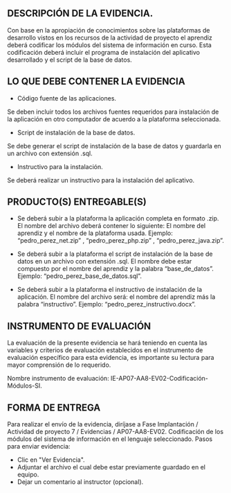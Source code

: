 ## DESCRIPCIÓN DE LA EVIDENCIA.

Con base en la apropiación de conocimientos sobre las plataformas de desarrollo vistos en los recursos de la actividad de proyecto el aprendiz deberá codificar los módulos del sistema de información en curso. Esta codificación deberá incluir el programa de instalación del aplicativo desarrollado y el script de la base de datos.

## LO QUE DEBE CONTENER LA EVIDENCIA

- Código fuente de las aplicaciones.

Se deben incluir todos los archivos fuentes requeridos para instalación de la aplicación en otro computador de acuerdo a la plataforma seleccionada.

- Script de instalación de la base de datos.

Se debe generar el script de instalación de la base de datos y guardarla en un archivo con extensión .sql.

- Instructivo para la instalación.

Se deberá realizar un instructivo para la instalación del aplicativo.

## PRODUCTO(S) ENTREGABLE(S)

- Se deberá subir a la plataforma la aplicación completa en formato .zip. El nombre del archivo deberá contener lo siguiente: El nombre del aprendiz y el nombre de la plataforma usada. Ejemplo: “pedro_perez_net.zip” , “pedro_perez_php.zip” , “pedro_perez_java.zip”.

- Se deberá subir a la plataforma el script de instalación de la base de datos en un archivo con extensión .sql. El nombre debe estar compuesto por el nombre del aprendiz y la palabra “base_de_datos”. Ejemplo: “pedro_perez_base_de_datos.sql”.

- Se deberá subir a la plataforma el instructivo de instalación de la aplicación. El nombre del archivo será: el nombre del aprendiz más la palabra “instructivo”. Ejemplo: “pedro_perez_instructivo.docx”.

## INSTRUMENTO DE EVALUACIÓN

La evaluación de la presente evidencia se hará teniendo en cuenta las variables y criterios de evaluación establecidos en el instrumento de evaluación específico para esta evidencia, es importante su lectura para mayor comprensión de lo requerido.

Nombre instrumento de evaluación: IE-AP07-AA8-EV02-Codificación-Módulos-SI.

## FORMA DE ENTREGA

Para realizar el envío de la evidencia, diríjase a Fase Implantación / Actividad de proyecto 7 / Evidencias / AP07-AA8-EV02. Codificación de los módulos del sistema de información en el lenguaje seleccionado.
Pasos para enviar evidencia:

- Clic en "Ver Evidencia".
- Adjuntar el archivo el cual debe estar previamente guardado en el equipo.
- Dejar un comentario al instructor (opcional).
